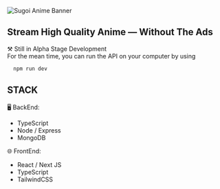 ![Sugoi Anime Banner](https://user-images.githubusercontent.com/70282966/199335441-793ccd5d-8a71-4b72-8e81-11c89ce746ae.png)

Stream High Quality Anime — Without The Ads 
-
⚒️ Still in Alpha Stage Development  
For the mean time, you can run the API on your computer by using 
```bash
  npm run dev
```

STACK
-
🖥️ BackEnd: 
- TypeScript
- Node / Express
- MongoDB

🌐 FrontEnd:
- React / Next JS
- TypeScript
- TailwindCSS
